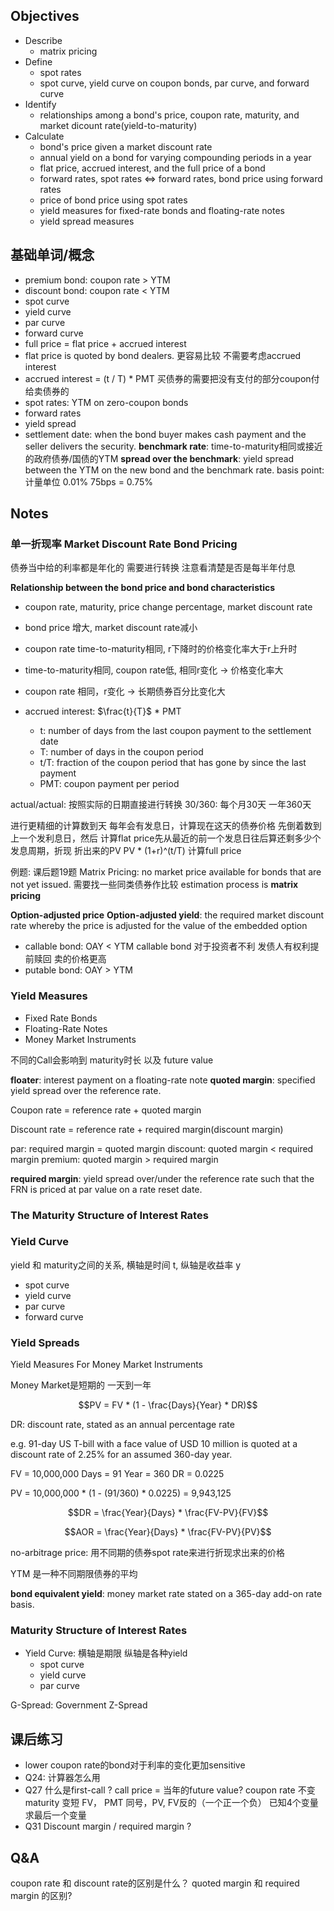 ## Objectives 
* Describe
    * matrix pricing
* Define
    * spot rates
    * spot curve, yield curve on coupon bonds, par curve, and forward curve
* Identify
    * relationships among a bond's price, coupon rate, maturity, and market dicount rate(yield-to-maturity)
* Calculate
    * bond's price given a market discount rate
    * annual yield on a bond for varying compounding periods in a year
    * flat price, accrued interest, and the full price of a bond
    * forward rates, spot rates <=> forward rates, bond price using forward rates
    * price of bond price using spot rates
    * yield measures for fixed-rate bonds and floating-rate notes
    * yield spread measures

## 基础单词/概念
* premium bond: coupon rate > YTM
* discount bond: coupon rate < YTM
* spot curve
* yield curve
* par curve
* forward curve
* full price = flat price + accrued interest
* flat price is quoted by bond dealers. 更容易比较 不需要考虑accrued interest
* accrued interest = (t / T) * PMT 买债券的需要把没有支付的部分coupon付给卖债券的
* spot rates: YTM on zero-coupon bonds
* forward rates
* yield spread
* settlement date: when the bond buyer makes cash payment and the seller delivers the security.
**benchmark rate**: time-to-maturity相同或接近的政府债券/国债的YTM 
**spread over the benchmark**: yield spread between the YTM on the new bond and the benchmark rate.
basis point: 计量单位 0.01% 75bps = 0.75%

## Notes

### 单一折现率 Market Discount Rate Bond Pricing

债券当中给的利率都是年化的 需要进行转换 注意看清楚是否是每半年付息

**Relationship between the bond price and bond characteristics**
* coupon rate, maturity, price change percentage, market discount rate
* bond price 增大, market discount rate减小
* coupon rate time-to-maturity相同, r下降时的价格变化率大于r上升时
* time-to-maturity相同, coupon rate低, 相同r变化 -> 价格变化率大
* coupon rate 相同，r变化 -> 长期债券百分比变化大

* accrued interest: $\frac{t}{T}$ * PMT
  * t: number of days from the last coupon payment to the settlement date
  * T: number of days in the coupon period
  * t/T: fraction of the coupon period that has gone by since the last payment
  * PMT: coupon payment per period


actual/actual: 按照实际的日期直接进行转换
30/360: 每个月30天 一年360天 

进行更精细的计算数到天
每年会有发息日，计算现在这天的债券价格 先倒着数到上一个发利息日，然后 
计算flat price先从最近的前一个发息日往后算还剩多少个发息周期，折现
折出来的PV PV * (1+r)^(t/T) 计算full price


例题: 课后题19题
Matrix Pricing: 
no market price available for bonds that are not yet issued.  需要找一些同类债券作比较 
estimation process is **matrix pricing**

**Option-adjusted price**
**Option-adjusted yield**: the required market discount rate whereby the price is adjusted for the value of the embedded option
* callable bond:  OAY < YTM  callable bond 对于投资者不利  发债人有权利提前赎回 卖的价格更高
* putable bond: OAY > YTM

### Yield Measures 
* Fixed Rate Bonds
* Floating-Rate Notes
* Money Market Instruments


不同的Call会影响到
maturity时长 以及 future value 


**floater**: interest payment on a floating-rate note 
**quoted margin**: specified yield spread over the reference rate.

Coupon rate = reference rate + quoted margin

Discount rate = reference rate + required margin(discount margin) 

par: required margin = quoted margin
discount: quoted margin < required margin
premium: quoted margin > required margin


**required margin**: yield spread over/under the reference rate such that the FRN is priced at par value on a rate reset date. 


### The Maturity Structure of Interest Rates

### Yield Curve
yield 和 maturity之间的关系, 横轴是时间 t, 纵轴是收益率 y

* spot curve
* yield curve
* par curve
* forward curve


### Yield Spreads


Yield Measures For Money Market Instruments

Money Market是短期的 一天到一年 

```math
PV = FV * (1 - \frac{Days}{Year} * DR)
```
DR: discount rate, stated as an annual percentage rate

e.g. 
91-day US T-bill with a face value of USD 10 million is quoted at a discount rate of 2.25% for an assumed 360-day year. 

FV = 10,000,000
Days = 91
Year = 360
DR = 0.0225

PV = 10,000,000 * (1 - (91/360) * 0.0225) = 9,943,125


```math
DR = \frac{Year}{Days} * \frac{FV-PV}{FV}
```

```math
AOR = \frac{Year}{Days} * \frac{FV-PV}{PV}
```

no-arbitrage price: 用不同期的债券spot rate来进行折现求出来的价格 

YTM 是一种不同期限债券的平均

**bond equivalent yield**: 
money market rate stated on a 365-day add-on rate basis. 

### Maturity Structure of Interest Rates

* Yield Curve: 横轴是期限 纵轴是各种yield 
    * spot curve
    * yield curve
    * par curve

G-Spread: Government
Z-Spread


## 课后练习
* lower coupon rate的bond对于利率的变化更加sensitive 
* Q24: 计算器怎么用
* Q27 什么是first-call ? call price = 当年的future value?  coupon rate 不变 maturity 变短 FV， PMT 同号，PV, FV反的（一个正一个负） 已知4个变量 求最后一个变量
* Q31 Discount margin / required margin ?


## Q&A
coupon rate 和 discount rate的区别是什么？ quoted margin 和 required margin 的区别?